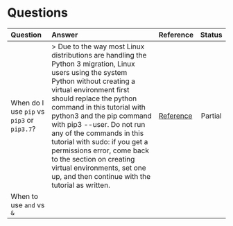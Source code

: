 # Questions

| Question | Answer | Reference | Status |
| :------- | :----- | :-------- | :----: |
| When do I use `pip` vs `pip3` or `pip3.7`? | > Due to the way most Linux distributions are handling the Python 3 migration, Linux users using the system Python without creating a virtual environment first should replace the python command in this tutorial with python3 and the pip command with pip3 --user. Do not run any of the commands in this   tutorial with sudo: if you get a permissions error, come back to the section on creating virtual environments, set  one up, and then continue with the tutorial as written. | [Reference](https://packaging.python.org/tutorials/installing-packages/#id11) | Partial |
| When to use `and` vs `&` |
